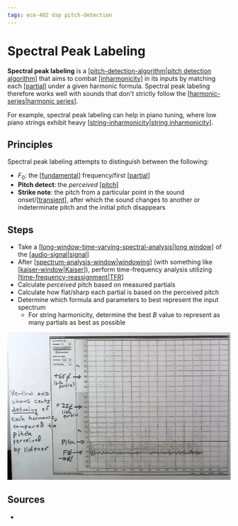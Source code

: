 ```yaml
---
tags: ece-402 dsp pitch-detection
---
```


# Spectral Peak Labeling

**Spectral peak labeling** is a [[pitch-detection-algorithm|pitch detection algorithm]] that aims to combat [[inharmonicity]] in its inputs by matching each [[partial]] under a given harmonic formula. Spectral peak labeling therefore works well with sounds that don't strictly follow the [[harmonic-series|harmonic series]].

For example, spectral peak labeling can help in piano tuning, where low piano strings exhibit heavy [[string-inharmonicity|string inharmonicity]].

## Principles

Spectral peak labeling attempts to distinguish between the following:

- $F_0$: the [[fundamental]] frequency/first [[partial]]
- **Pitch detect**: the _perceived_ [[pitch]]
- **Strike note**: the pitch from a particular point in the sound onset/[[transient]], after which the sound changes to another or indeterminate pitch and the initial pitch disappears

## Steps

- Take a [[long-window-time-varying-spectral-analysis|long window]] of the [[audio-signal|signal]]
- After [[spectrum-analysis-window|windowing]] (with something like [[kaiser-window|Kaiser]]), perform time-frequency analysis utilizing [[time-frequency-reassignment|TFR]]
- Calculate _perceived_ pitch based on measured partials
- Calculate how flat/sharp each partial is based on the perceived pitch
- Determine which formula and parameters to best represent the input spectrum
  - For string harmonicity, determine the best $B$ value to represent as many partials as best as possible

![APTuner screenshot](../public/attachments/aptuner-screenshot.png)

## Sources

-

[//begin]: # "Autogenerated link references for markdown compatibility"
[pitch-detection-algorithm|pitch detection algorithm]: pitch-detection-algorithm "Pitch Detection Algorithm"
[inharmonicity]: inharmonicity "Inharmonicity"
[partial]: partial "Partial"
[harmonic-series|harmonic series]: harmonic-series "Harmonic Series"
[string-inharmonicity|string inharmonicity]: string-inharmonicity "String Inharmonicity"
[fundamental]: fundamental "Fundamental"
[pitch]: pitch "Pitch"
[transient]: transient "Transient"
[long-window-time-varying-spectral-analysis|long window]: long-window-time-varying-spectral-analysis "Long Window Time-Varying Spectral Analysis"
[audio-signal|signal]: audio-signal "Audio Signal"
[spectrum-analysis-window|windowing]: spectrum-analysis-window "Spectrum Analysis Window"
[kaiser-window|Kaiser]: kaiser-window "Kaiser Window"
[time-frequency-reassignment|TFR]: time-frequency-reassignment "Time-Frequency Reassignment"
[//end]: # "Autogenerated link references"
